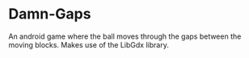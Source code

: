 # Damn-Gaps

An android game where the ball moves through the gaps between the moving blocks. Makes use of the LibGdx library. 
